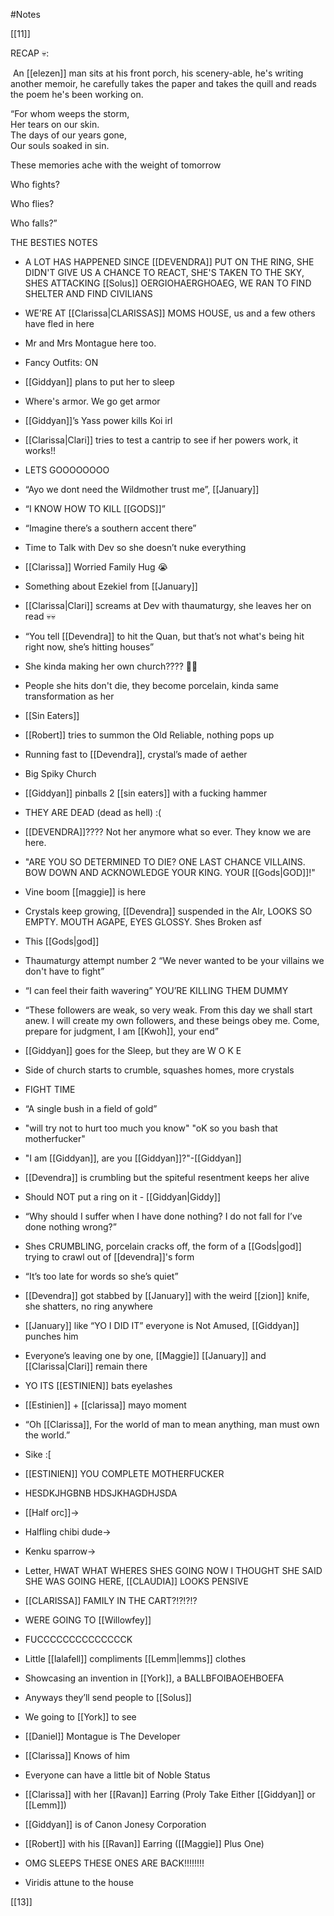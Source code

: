 #Notes 

[[11]]

RECAP 💀:  
  

 An [[elezen]] man sits at his front porch, his scenery-able, he's writing another memoir, he carefully takes the paper and takes the quill and reads the poem he's been working on.  
  
“For whom weeps the storm,  
Her tears on our skin.  
The days of our years gone,  
Our souls soaked in sin.

These memories ache with the weight of tomorrow

Who fights? 

Who flies?

Who falls?”

  
THE BESTIES NOTES

-   A LOT HAS HAPPENED SINCE [[DEVENDRA]] PUT ON THE RING, SHE DIDN'T GIVE US A CHANCE TO REACT, SHE'S TAKEN TO THE SKY, SHES ATTACKING [[Solus]] OERGIOHAERGHOAEG, WE RAN TO FIND SHELTER AND FIND CIVILIANS
    
-   WE’RE AT [[Clarissa|CLARISSAS]] MOMS HOUSE, us and a few others have fled in here
    
-   Mr and Mrs Montague here too.
    
-   Fancy Outfits: ON
    
-   [[Giddyan]] plans to put her to sleep
    
-   Where's armor. We go get armor
    
-   [[Giddyan]]’s Yass power kills Koi irl
    
-   [[Clarissa|Clari]] tries to test a cantrip to see if her powers work, it works!!
    
-   LETS GOOOOOOOO
    
-   “Ayo we dont need the Wildmother trust me”, [[January]]
    
-   “I KNOW HOW TO KILL [[GODS]]”
    
-   “Imagine there’s a southern accent there”
    
-   Time to Talk with Dev so she doesn’t nuke everything
    
-   [[Clarissa]] Worried Family Hug 😭
    
-   Something about Ezekiel from [[January]] 
    
-   [[Clarissa|Clari]] screams at Dev with thaumaturgy, she leaves her on read 💀💀
    
-   “You tell [[Devendra]] to hit the Quan, but that’s not what's being hit right now, she’s hitting houses”
    
-   She kinda making her own church???? 🤨🤨
    
-   People she hits don't die, they become porcelain, kinda same transformation as her
    
-   [[Sin Eaters]]
    
-   [[Robert]] tries to summon the Old Reliable, nothing pops up
    
-   Running fast to [[Devendra]], crystal’s made of aether
    
-   Big Spiky Church
    
-   [[Giddyan]] pinballs 2 [[sin eaters]] with a fucking hammer
    
-   THEY ARE DEAD (dead as hell) :(
    
-   [[DEVENDRA]]???? Not her anymore what so ever. They know we are here.
    
-   "ARE YOU SO DETERMINED TO DIE? ONE LAST CHANCE VILLAINS. BOW DOWN AND ACKNOWLEDGE YOUR KING. YOUR [[Gods|GOD]]!"
    
-   Vine boom [[maggie]] is here
    
-   Crystals keep growing, [[Devendra]] suspended in the AIr, LOOKS SO EMPTY. MOUTH AGAPE, EYES GLOSSY. Shes Broken asf 
    
-   This [[Gods|god]]
    
-   Thaumaturgy attempt number 2 “We never wanted to be your villains we don't have to fight”
    
-   “I can feel their faith wavering” YOU’RE KILLING THEM DUMMY
    
-   “These followers are weak, so very weak. From this day we shall start anew. I will create my own followers, and these beings obey me. Come, prepare for judgment, I am [[Kwoh]], your end” 
    
-   [[Giddyan]] goes for the Sleep, but they are W O K E
    
-   Side of church starts to crumble, squashes homes, more crystals
    
-   FIGHT TIME
    
-   “A single bush in a field of gold”
    
-   "will try not to hurt too much you know" "oK so you bash that motherfucker"
    
-   "I am [[Giddyan]], are you [[Giddyan]]?"-[[Giddyan]]
    
-   [[Devendra]] is crumbling but the spiteful resentment keeps her alive
    
-   Should NOT put a ring on it - [[Giddyan|Giddy]]
    
-   “Why should I suffer when I have done nothing? I do not fall for I’ve done nothing wrong?”
    
-   Shes CRUMBLING, porcelain cracks off, the form of a [[Gods|god]] trying to crawl out of [[devendra]]'s form
    
-   “It’s too late for words so she’s quiet”
    
-   [[Devendra]] got stabbed by [[January]] with the weird [[zion]] knife, she shatters, no ring anywhere
    
-   [[January]] like “YO I DID IT” everyone is Not Amused, [[Giddyan]] punches him
    
-   Everyone’s leaving one by one, [[Maggie]] [[January]] and [[Clarissa|Clari]] remain there
    
-   YO ITS [[ESTINIEN]] bats eyelashes
    
-   [[Estinien]] + [[clarissa]] mayo moment
    
-   “Oh [[Clarissa]], For the world of man to mean anything, man must own the world.”
    
-   Sike :[
    
-   [[ESTINIEN]] YOU COMPLETE MOTHERFUCKER
    
-   HESDKJHGBNB HDSJKHAGDHJSDA 
    
-   [[Half orc]]->
    
-   Halfling chibi dude->
    
-   Kenku sparrow->
    
-   Letter, HWAT WHAT WHERES SHES GOING NOW I THOUGHT SHE SAID SHE WAS GOING HERE, [[CLAUDIA]] LOOKS PENSIVE
    
-   [[CLARISSA]] FAMILY IN THE CART?!?!?!?
    
-   WERE GOING TO [[Willowfey]]
    
-   FUCCCCCCCCCCCCCCK 
    
-   Little [[lalafell]] compliments [[Lemm|lemms]] clothes
    
-   Showcasing an invention in [[York]], a BALLBFOIBAOEHBOEFA
    
-   Anyways they’ll send people to [[Solus]]
    
-   We going to [[York]] to see
    
-   [[Daniel]] Montague is The Developer
    

-   [[Clarissa]] Knows of him
    

-   Everyone can have a little bit of Noble Status
    

-   [[Clarissa]] with her [[Ravan]] Earring (Proly Take Either [[Giddyan]] or [[Lemm]])
    

-   [[Giddyan]] is of Canon Jonesy Corporation
    

-   [[Robert]] with his [[Ravan]] Earring ([[Maggie]] Plus One)
    

-   OMG SLEEPS THESE ONES ARE BACK!!!!!!!!
    

-   Viridis attune to the house

[[13]]